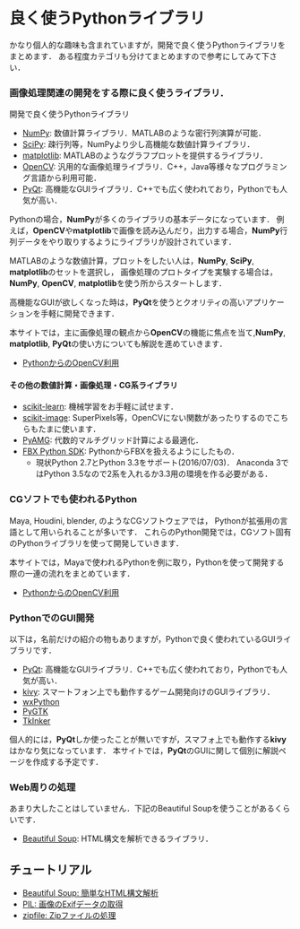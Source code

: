 良く使うPythonライブラリ
====

かなり個人的な趣味も含まれていますが，開発で良く使うPythonライブラリをまとめます．
ある程度カテゴリも分けてまとめますので参考にしてみて下さい．

### 画像処理関連の開発をする際に良く使うライブラリ．
開発で良く使うPythonライブラリ
* [NumPy](http://www.numpy.org/): 数値計算ライブラリ．MATLABのような密行列演算が可能．
* [SciPy](https://www.scipy.org/): 疎行列等，NumPyより少し高機能な数値計算ライブラリ．
* [matplotlib](http://matplotlib.org/): MATLABのようなグラフプロットを提供するライブラリ．
* [OpenCV](https://opencv-python-tutroals.readthedocs.io/en/latest/py_tutorials/py_tutorials.html): 汎用的な画像処理ライブラリ．C++，Java等様々なプログラミング言語から利用可能．
* [PyQt](https://riverbankcomputing.com/software/pyqt/intro): 高機能なGUIライブラリ．C++でも広く使われており，Pythonでも人気が高い．

Pythonの場合，**NumPy**が多くのライブラリの基本データになっています．
例えば，**OpenCV**や**matplotlib**で画像を読み込んだり，出力する場合，**NumPy**行列データをやり取りするようにライブラリが設計されています．

MATLABのような数値計算，プロットをしたい人は，**NumPy**, **SciPy**, **matplotlib**のセットを選択し，
画像処理のプロトタイプを実験する場合は，**NumPy**, **OpenCV**, **matplotlib**を使う所からスタートします．

高機能なGUIが欲しくなった時は，**PyQt**を使うとクオリティの高いアプリケーションを手軽に開発できます．

本サイトでは，主に画像処理の観点から**OpenCV**の機能に焦点を当て,**NumPy**, **matplotlib**, **PyQt**の使い方についても解説を進めていきます．

* [PythonからのOpenCV利用](../opencv/opencv.md)

#### その他の数値計算・画像処理・CG系ライブラリ

* [scikit-learn](http://scikit-learn.org/stable/): 機械学習をお手軽に試せます．
* [scikit-image](http://scikit-image.org/): SuperPixels等，OpenCVにない関数があったりするのでこちらもたまに使います．
* [PyAMG](http://pyamg.org/): 代数的マルチグリッド計算による最適化．
* [FBX Python SDK](http://usa.autodesk.com/adsk/servlet/pc/item?id=24314456&siteID=123112): PythonからFBXを扱えるようにしたもの．
    - 現状Python 2.7とPython 3.3をサポート(2016/07/03)． Anaconda 3ではPython 3.5なので2系を入れるか3.3用の環境を作る必要がある．

### CGソフトでも使われるPython

Maya, Houdini, blender, のようなCGソフトウェアでは，
Pythonが拡張用の言語として用いられることが多いです．
これらのPython開発では，CGソフト固有のPythonライブラリを使って開発していきます．

本サイトでは，Mayaで使われるPythonを例に取り，Pythonを使って開発する際の一連の流れをまとめています．

* [PythonからのOpenCV利用](../maya/mayapy.md)

### PythonでのGUI開発

以下は，名前だけの紹介の物もありますが，Pythonで良く使われているGUIライブラリです．

* [PyQt](https://riverbankcomputing.com/software/pyqt/intro): 高機能なGUIライブラリ．C++でも広く使われており，Pythonでも人気が高い．
* [kivy](https://kivy.org/#home): スマートフォン上でも動作するゲーム開発向けのGUIライブラリ．
* [wxPython](https://www.wxpython.org/)
* [PyGTK](http://www.pygtk.org/)
* [TkInker](http://docs.python.jp/2/library/tkinter.html)

個人的には，**PyQt**しか使ったことが無いですが，スマフォ上でも動作する**kivy**はかなり気になっています．
本サイトでは，**PyQt**のGUIに関して個別に解説ページを作成する予定です．

### Web周りの処理

あまり大したことはしていません．下記のBeautiful Soupを使うことがあるくらいです．

* [Beautiful Soup](https://www.crummy.com/software/BeautifulSoup/bs4/doc/): HTML構文を解析できるライブラリ．

## チュートリアル

* [Beautiful Soup: 簡単なHTML構文解析](beautiful_soup.md)
* [PIL: 画像のExifデータの取得](pil_exif.md)
* [zipfile: Zipファイルの処理](zip_file.md)